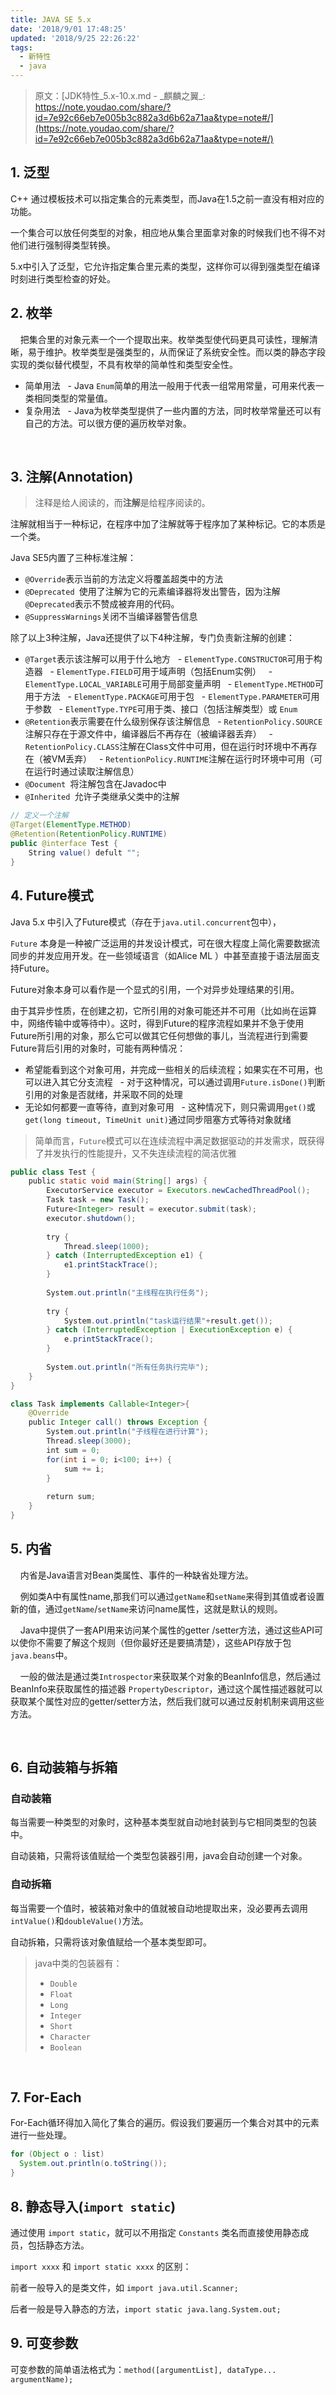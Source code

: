 ```yaml
---
title: JAVA SE 5.x
date: '2018/9/01 17:48:25'
updated: '2018/9/25 22:26:22'
tags:
  - 新特性
  - java
---
```

>原文：[JDK特性_5.x-10.x.md - \_麒麟之翼\_: https://note.youdao.com/share/?id=7e92c66eb7e005b3c882a3d6b62a71aa&type=note#/](https://note.youdao.com/share/?id=7e92c66eb7e005b3c882a3d6b62a71aa&type=note#/)

## 1. 泛型

C++ 通过模板技术可以指定集合的元素类型，而Java在1.5之前一直没有相对应的功能。

<!-- more -->

一个集合可以放任何类型的对象，相应地从集合里面拿对象的时候我们也不得不对他们进行强制得类型转换。

5.x中引入了泛型，它允许指定集合里元素的类型，这样你可以得到强类型在编译时刻进行类型检查的好处。



## 2. 枚举

    把集合里的对象元素一个一个提取出来。枚举类型使代码更具可读性，理解清晰，易于维护。枚举类型是强类型的，从而保证了系统安全性。而以类的静态字段实现的类似替代模型，不具有枚举的简单性和类型安全性。

- 简单用法
  - Java `Enum`简单的用法一般用于代表一组常用常量，可用来代表一类相同类型的常量值。
- 复杂用法
  - Java为枚举类型提供了一些内置的方法，同时枚举常量还可以有自己的方法。可以很方便的遍历枚举对象。

    

## 3. 注解(Annotation)

> 注释是给人阅读的，而**注解**是给程序阅读的。

注解就相当于一种标记，在程序中加了注解就等于程序加了某种标记。它的本质是一个类。



Java SE5内置了三种标准注解：

- `@Override`表示当前的方法定义将覆盖超类中的方法
- `@Deprecated `使用了注解为它的元素编译器将发出警告，因为注解`@Deprecated`表示不赞成被弃用的代码。
- `@SuppressWarnings`关闭不当编译器警告信息



除了以上3种注解，Java还提供了以下4种注解，专门负责新注解的创建：

- `@Target`表示该注解可以用于什么地方
  - `ElementType.CONSTRUCTOR`可用于构造器
  - `ElementType.FIELD`可用于域声明（包括Enum实例）
  - `ElementType.LOCAL_VARIABLE`可用于局部变量声明
  - `ElementType.METHOD`可用于方法
  - `ElementType.PACKAGE`可用于包
  - `ElementType.PARAMETER`可用于参数
  - `ElementType.TYPE`可用于类、接口（包括注解类型）或 `Enum`
- `@Retention`表示需要在什么级别保存该注解信息
  - `RetentionPolicy.SOURCE`注解只存在于源文件中，编译器后不再存在（被编译器丢弃）
  - `RetentionPolicy.CLASS`注解在Class文件中可用，但在运行时环境中不再存在（被VM丢弃）
  - `RetentionPolicy.RUNTIME`注解在运行时环境中可用（可在运行时通过读取注解信息）
- `@Document `将注解包含在Javadoc中
- `@Inherited `允许子类继承父类中的注解

```java
// 定义一个注解
@Target(ElementType.METHOD)
@Retention(RetentionPolicy.RUNTIME)
public @interface Test {
    String value() defult "";
}
```



## 4. Future模式
Java 5.x 中引入了Future模式（存在于`java.util.concurrent`包中），

`Future` 本身是一种被广泛运用的并发设计模式，可在很大程度上简化需要数据流同步的并发应用开发。在一些领域语言（如Alice ML ）中甚至直接于语法层面支持Future。

Future对象本身可以看作是一个显式的引用，一个对异步处理结果的引用。

由于其异步性质，在创建之初，它所引用的对象可能还并不可用（比如尚在运算中，网络传输中或等待中）。这时，得到Future的程序流程如果并不急于使用Future所引用的对象，那么它可以做其它任何想做的事儿，当流程进行到需要Future背后引用的对象时，可能有两种情况：

- 希望能看到这个对象可用，并完成一些相关的后续流程；如果实在不可用，也可以进入其它分支流程
  - 对于这种情况，可以通过调用`Future.isDone()`判断引用的对象是否就绪，并采取不同的处理
- 无论如何都要一直等待，直到对象可用
  - 这种情况下，则只需调用`get()`或 `get(long timeout, TimeUnit unit)`通过同步阻塞方式等待对象就绪

> 简单而言，`Future`模式可以在连续流程中满足数据驱动的并发需求，既获得了并发执行的性能提升，又不失连续流程的简洁优雅

```java
public class Test {
    public static void main(String[] args) {
        ExecutorService executor = Executors.newCachedThreadPool();
        Task task = new Task();
        Future<Integer> result = executor.submit(task);
        executor.shutdown();
         
        try {
            Thread.sleep(1000);
        } catch (InterruptedException e1) {
            e1.printStackTrace();
        }
         
        System.out.println("主线程在执行任务");
         
        try {
            System.out.println("task运行结果"+result.get());
        } catch (InterruptedException | ExecutionException e) {
            e.printStackTrace();
        }
         
        System.out.println("所有任务执行完毕");
    }
}

class Task implements Callable<Integer>{
    @Override
    public Integer call() throws Exception {
        System.out.println("子线程在进行计算");
        Thread.sleep(3000);
        int sum = 0;
        for(int i = 0; i<100; i++) {
            sum += i;
        }
        
        return sum;
    }
}
```




## 5. 内省

    内省是Java语言对Bean类属性、事件的一种缺省处理方法。

    例如类A中有属性name,那我们可以通过`getName`和`setName`来得到其值或者设置新的值，通过`getName`/`setName`来访问name属性，这就是默认的规则。

    Java中提供了一套API用来访问某个属性的getter /setter方法，通过这些API可以使你不需要了解这个规则（但你最好还是要搞清楚），这些API存放于包`java.beans`中。

    一般的做法是通过类`Introspector`来获取某个对象的BeanInfo信息，然后通过BeanInfo来获取属性的描述器 `PropertyDescriptor`，通过这个属性描述器就可以获取某个属性对应的getter/setter方法，然后我们就可以通过反射机制来调用这些方法。

     

## 6. 自动装箱与拆箱

### 自动装箱

每当需要一种类型的对象时，这种基本类型就自动地封装到与它相同类型的包装中。

自动装箱，只需将该值赋给一个类型包装器引用，java会自动创建一个对象。



### 自动拆箱

每当需要一个值时，被装箱对象中的值就被自动地提取出来，没必要再去调用`intValue()`和`doubleValue()`方法。

自动拆箱，只需将该对象值赋给一个基本类型即可。



> java中类的包装器有：
>
> - `Double`
> - `Float`
> - `Long`
> - `Integer`
> - `Short`
> - `Character`
> - `Boolean`

  

## 7. For-Each

For-Each循环得加入简化了集合的遍历。假设我们要遍历一个集合对其中的元素进行一些处理。

```java
for (Object o : list)
  System.out.println(o.toString());
}
```



## 8. 静态导入(`import static`)

通过使用 `import static`，就可以不用指定 `Constants` 类名而直接使用静态成员，包括静态方法。



`import xxxx` 和 `import static xxxx` 的区别：

前者一般导入的是类文件，如 `import java.util.Scanner;`

后者一般是导入静态的方法，`import static java.lang.System.out;`



## 9. 可变参数

可变参数的简单语法格式为：`method([argumentList], dataType... argumentName);`